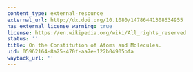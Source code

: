 ```yaml
---
content_type: external-resource
external_url: http://dx.doi.org/10.1080/14786441308634955
has_external_license_warning: true
license: https://en.wikipedia.org/wiki/All_rights_reserved
status: ''
title: On the Constitution of Atoms and Molecules.
uid: 05962164-8a25-470f-aa7e-122b04905bfa
wayback_url: ''
---
```

